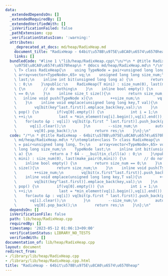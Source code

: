 ```yaml
---
data:
  _extendedDependsOn: []
  _extendedRequiredBy: []
  _extendedVerifiedWith: []
  _isVerificationFailed: false
  _pathExtension: cpp
  _verificationStatusIcon: ':warning:'
  attributes:
    _deprecated_at_docs: md/heap/RadixHeap.md
    document_title: "RadixHeap - 64bit\u578B\u975E\u8CA0\u6574\u6570heap"
    links: []
  bundledCode: "#line 1 \"lib/heap/RadixHeap.cpp\"\n/*\n * @title RadixHeap - 64bit\u578B\
    \u975E\u8CA0\u6574\u6570heap\n * @docs md/heap/RadixHeap.md\n */\ntemplate<class\
    \ T> class RadixHeap{\n    using TypeNode = pair<unsigned long long, T>;\n   \
    \ array<vector<TypeNode>,65> vq;\n    unsigned long long size_num;\n    TypeNode\
    \ last;\n    inline int bit(unsigned long long a) {\n        return a ? 64 - __builtin_clzll(a)\
    \ : 0;\n    }\npublic:\n    RadixHeap(T mini) : size_num(0), last(make_pair(0,mini))\
    \ {\n        // do nothing\n    }\n    inline bool empty() {\n        return size_num\
    \ == 0;\n    }\n    inline size_t size(){\n        return size_num;\n    }\n \
    \   inline void push(TypeNode x){\n        ++size_num;\n        vq[bit(x.first^last.first)].push_back(x);\n\
    \    }\n    inline void emplace(unsigned long long key,T val){\n        ++size_num;\n\
    \        vq[bit(key^last.first)].emplace_back(key,val);\n    }\n    inline TypeNode\
    \ pop() {\n        if(vq[0].empty()) {\n            int i = 1;\n            while(vq[i].empty())\
    \ ++i;\n            last = *min_element(vq[i].begin(),vq[i].end());\n        \
    \    for(auto &p : vq[i]) vq[bit(p.first ^ last.first)].push_back(p);\n      \
    \      vq[i].clear();\n        }\n        --size_num;\n        auto res = vq[0].back();\n\
    \        vq[0].pop_back();\n        return res;\n    }\n};\n"
  code: "/*\n * @title RadixHeap - 64bit\u578B\u975E\u8CA0\u6574\u6570heap\n * @docs\
    \ md/heap/RadixHeap.md\n */\ntemplate<class T> class RadixHeap{\n    using TypeNode\
    \ = pair<unsigned long long, T>;\n    array<vector<TypeNode>,65> vq;\n    unsigned\
    \ long long size_num;\n    TypeNode last;\n    inline int bit(unsigned long long\
    \ a) {\n        return a ? 64 - __builtin_clzll(a) : 0;\n    }\npublic:\n    RadixHeap(T\
    \ mini) : size_num(0), last(make_pair(0,mini)) {\n        // do nothing\n    }\n\
    \    inline bool empty() {\n        return size_num == 0;\n    }\n    inline size_t\
    \ size(){\n        return size_num;\n    }\n    inline void push(TypeNode x){\n\
    \        ++size_num;\n        vq[bit(x.first^last.first)].push_back(x);\n    }\n\
    \    inline void emplace(unsigned long long key,T val){\n        ++size_num;\n\
    \        vq[bit(key^last.first)].emplace_back(key,val);\n    }\n    inline TypeNode\
    \ pop() {\n        if(vq[0].empty()) {\n            int i = 1;\n            while(vq[i].empty())\
    \ ++i;\n            last = *min_element(vq[i].begin(),vq[i].end());\n        \
    \    for(auto &p : vq[i]) vq[bit(p.first ^ last.first)].push_back(p);\n      \
    \      vq[i].clear();\n        }\n        --size_num;\n        auto res = vq[0].back();\n\
    \        vq[0].pop_back();\n        return res;\n    }\n};\n"
  dependsOn: []
  isVerificationFile: false
  path: lib/heap/RadixHeap.cpp
  requiredBy: []
  timestamp: '2023-05-12 01:06:13+09:00'
  verificationStatus: LIBRARY_NO_TESTS
  verifiedWith: []
documentation_of: lib/heap/RadixHeap.cpp
layout: document
redirect_from:
- /library/lib/heap/RadixHeap.cpp
- /library/lib/heap/RadixHeap.cpp.html
title: "RadixHeap - 64bit\u578B\u975E\u8CA0\u6574\u6570heap"
---
```

